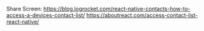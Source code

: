 Share Screen: 
https://blog.logrocket.com/react-native-contacts-how-to-access-a-devices-contact-list/
https://aboutreact.com/access-contact-list-react-native/